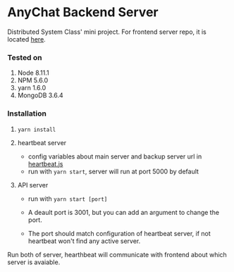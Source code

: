 # AnyChat Backend Server

Distributed System Class' mini project.
For frontend server repo, it is located [here](https://github.com/thipokKub/ani-chat-front).

### Tested on
1. Node 8.11.1
2. NPM 5.6.0
3. yarn 1.6.0
4. MongoDB 3.6.4

### Installation
1. `yarn install`
2. heartbeat server
    - config variables about main server and backup server url in [heartbeat.js](https://github.com/burin-n/anychat-server/blob/master/heartbeat.js)
    - run with `yarn start`, server will run at port 5000 by default
   
  
2. API server
     - run with `yarn start [port]`
    
      - A deault port is 3001, but you can add an argument to change the port. 
    
      - The port should match configuration of heartbeat server, if not heartbeat won't find any active server.


Run both of server, hearthbeat will communicate with frontend about which server is avaiable.
